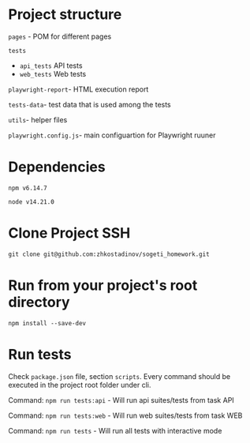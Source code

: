# Project structure
`pages` - POM for different pages

`tests`
   - `api_tests`
      API tests
   - `web_tests`
      Web tests

`playwright-report`- HTML execution report    

`tests-data`- test data that is used among the tests

`utils`- helper files

`playwright.config.js`- main configuartion for Playwright ruuner
        
# Dependencies
`npm v6.14.7`

`node v14.21.0`

# Clone Project SSH

`git clone git@github.com:zhkostadinov/sogeti_homework.git`

# Run from your project's root directory
`npm install --save-dev`

# Run tests
Check `package.json` file, section `scripts`. Every command should be executed in the project root folder under cli.

Command: `npm run tests:api` - Will run api suites/tests from task API

Command: `npm run tests:web` - Will run web suites/tests from task WEB 

Command: `npm run tests` - Will run all tests with interactive mode  